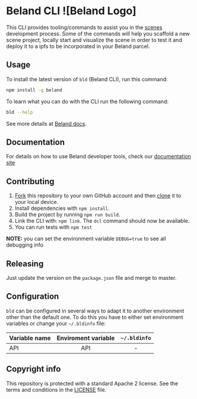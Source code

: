 # Beland CLI ![Beland Logo]

This CLI provides tooling/commands to assist you in the [scenes](https://github.com/beland-scenes/Awesome-Repository) development process. Some of the commands will help you scaffold a new scene project, locally start and visualize the scene in order to test it and deploy it to a ipfs to be incorporated in your Beland parcel.

## Usage

To install the latest version of `bld` (Beland CLI), run this command:

```bash
npm install -g beland
```

To learn what you can do with the CLI run the following command:

```bash
bld --help
```

See more details at [Beland docs](https://docs.beland.org/getting-started/installation-guide).

## Documentation

For details on how to use Beland developer tools, check our [documentation site](https://docs.beland.org)

## Contributing

1. [Fork](https://help.github.com/articles/fork-a-repo/) this repository to your own GitHub account and then [clone](https://help.github.com/articles/cloning-a-repository/) it to your local device.
2.  Install dependencies with `npm install`.
3.  Build the project by running `npm run build`.
4.  Link the CLI with: `npm link`. The `dcl` command should now be available.
5.  You can run tests with `npm test`

**NOTE:** you can set the environment variable `DEBUG=true` to see all debugging info

## Releasing
Just update the version on the `package.json` file and merge to master.

## Configuration

`bld` can be configured in several ways to adapt it to another environment other than the default one. To do this you have to either set environment variables or change your `~/.bldinfo` file:

| Variable name            | Enviroment variable |  `~/.bldinfo`  |
| ------------------------ | :-----------------: | :------------: |
| API                      |       API       |       -       |

## Copyright info
This repository is protected with a standard Apache 2 license. See the terms and conditions in the [LICENSE](https://github.com/beland/cli/blob/master/LICENSE) file.
